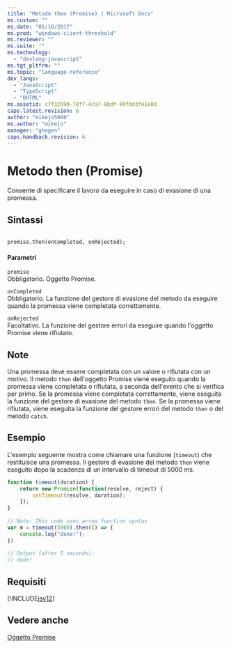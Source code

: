 ```yaml
---
title: "Metodo then (Promise) | Microsoft Docs"
ms.custom: ""
ms.date: "01/18/2017"
ms.prod: "windows-client-threshold"
ms.reviewer: ""
ms.suite: ""
ms.technology: 
  - "devlang-javascript"
ms.tgt_pltfrm: ""
ms.topic: "language-reference"
dev_langs: 
  - "JavaScript"
  - "TypeScript"
  - "DHTML"
ms.assetid: c7f3259d-78f7-4ca7-8bdf-99fbd3f41e8d
caps.latest.revision: 6
author: "mikejo5000"
ms.author: "mikejo"
manager: "ghogen"
caps.handback.revision: 6
---
```

# Metodo then (Promise)
Consente di specificare il lavoro da eseguire in caso di evasione di una promessa.  
  
## Sintassi  
  
```  
  
promise.then(onCompleted, onRejected);  
```  
  
#### Parametri  
 `promise`  
 Obbligatorio.  Oggetto Promise.  
  
 `onCompleted`  
 Obbligatorio.  La funzione del gestore di evasione del metodo da eseguire quando la promessa viene completata correttamente.  
  
 `onRejected`  
 Facoltativo.  La funzione del gestore errori da eseguire quando l'oggetto Promise viene rifiutato.  
  
## Note  
 Una promessa deve essere completata con un valore o rifiutata con un motivo.  Il metodo `then` dell'oggetto Promise viene eseguito quando la promessa viene completata o rifiutata, a seconda dell'evento che si verifica per primo.  Se la promessa viene completata correttamente, viene eseguita la funzione del gestore di evasione del metodo `then`.  Se la promessa viene rifiutata, viene eseguita la funzione del gestore errori del metodo `then` o del metodo `catch`.  
  
## Esempio  
 L'esempio seguente mostra come chiamare una funzione \(`timeout`\) che restituisce una promessa.  Il gestore di evasione del metodo `then` viene eseguito dopo la scadenza di un intervallo di timeout di 5000 ms.  
  
```javascript  
function timeout(duration) {  
    return new Promise(function(resolve, reject) {  
        setTimeout(resolve, duration);  
    });  
}  
  
// Note: This code uses arrow function syntax  
var m = timeout(5000).then(() => {  
    console.log("done!");  
})  
  
// Output (after 5 seconds):  
// done!  
```  
  
## Requisiti  
 [!INCLUDE[jsv12](../../javascript/reference/includes/jsv12-md.md)]  
  
## Vedere anche  
 [Oggetto Promise](../../javascript/reference/promise-object-javascript.md)